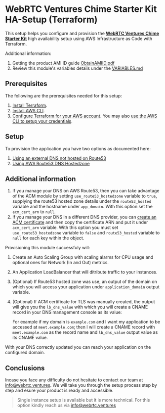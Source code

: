 # WebRTC Ventures Chime Starter Kit HA-Setup (Terraform)
This setup helps you configure and provision the [**WebRTC Ventures Chime Starter Kit**](https://aws.amazon.com/marketplace/pp/prodview-5glqwwdijegwe) high availability setup using AWS Infrastructure as Code with Terraform.

Additional information:
1. Getting the product AMI ID guide [ObtainAMIID.pdf](https://webrtc-ventures-mkt.s3.amazonaws.com/ObtainAMIID.pdf)
2. Review this module's variables details under the [VARIABLES.md](https://github.com/agilityfeat/terraform-aws-webrtc-ventures-chime-starter-kit/blob/main/VARIABLES.md)

## Prerequisites
The following are the prerequisites needed for this setup:
1. [Install Terraform](https://developer.hashicorp.com/terraform/tutorials/aws-get-started/install-cli).
2. [Install AWS CLI](https://docs.aws.amazon.com/cli/latest/userguide/getting-started-install.html).
3. [Configure Terraform for your AWS account](https://developer.hashicorp.com/terraform/tutorials/aws-get-started/aws-build). You may also [use the AWS CLI to setup your credentials](https://docs.aws.amazon.com/cli/latest/userguide/cli-configure-files.html).

## Setup
To provision the application you have two options as documented here:
1. [Using an external DNS not hosted on Route53](https://github.com/agilityfeat/terraform-aws-webrtc-ventures-chime-starter-kit/blob/main/examples/external-dns/README.md)
2. [Using AWS Route53 DNS Hostedzone](https://github.com/agilityfeat/terraform-aws-webrtc-ventures-chime-starter-kit/blob/main/examples/external-dns/README.md)

## Additional information
1. If you manage your DNS on AWS Route53, then you can take advantage of the ACM module by setting `use_route53_hostedzone` variable to `true`, supplying the route53 hosted zone details under the `route53_hosted` variable and the hostname under `app_domain`. With this option set the `acm_cert_arn` to `null`.
2. If you manage your DNS in a different DNS provider, you can [create an ACM certificate](https://docs.aws.amazon.com/acm/latest/userguide/gs-acm-request-public.html) and then copy the certificate ARN and put it under `acm_cert_arn` variable. With this option you must set `use_route53_hostedzone` variable to `false` and `route53_hosted` variable to `null` for each key within the object.

Provisioning this module successfuly will:
1. Create an Auto Scaling Group with scaling alarms for CPU usage and optional ones for Network (In and Out) metrics.
2. An Application LoadBalancer that will ditribute traffic to your instances.
3. (Optional) If Route53 hosted zone was use, an output of the domain on which you will access your application under `application_domain` output variable.
4. (Optional) If ACM certificate for TLS was manually created, the output will give you the `lb_dns_value` with which you will create a CNAME record in your DNS management console as its value:

    For example if my domain is `example.com` and I want my application to be accessed at `meet.example.com`; then I will create a CNAME record with `meet.example.com` as the record name and `lb_dns_value` output value as its CNAME value.

With your DNS correctly updated you can reach your application on the configured domain.

## Conclusions
Incase you face any difficulty do not hesitate to contact our team at [info@webrtc.ventures](mailto:info@webrtc.ventures). 
We will take you through the setup process step by step and esure your product is ready and accessible.
> Single instance setup is available but it is more technical. For this option kindly reach us via [info@webrtc.ventures](mailto:info@webrtc.ventures)